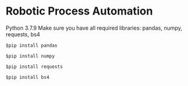 # Robotic Process Automation

Python 3.7.9
Make sure you have all required libraries: pandas, numpy, requests, bs4
```
$pip install pandas
```
```
$pip install numpy
```
```
$pip install requests
```
```
$pip install bs4
```
